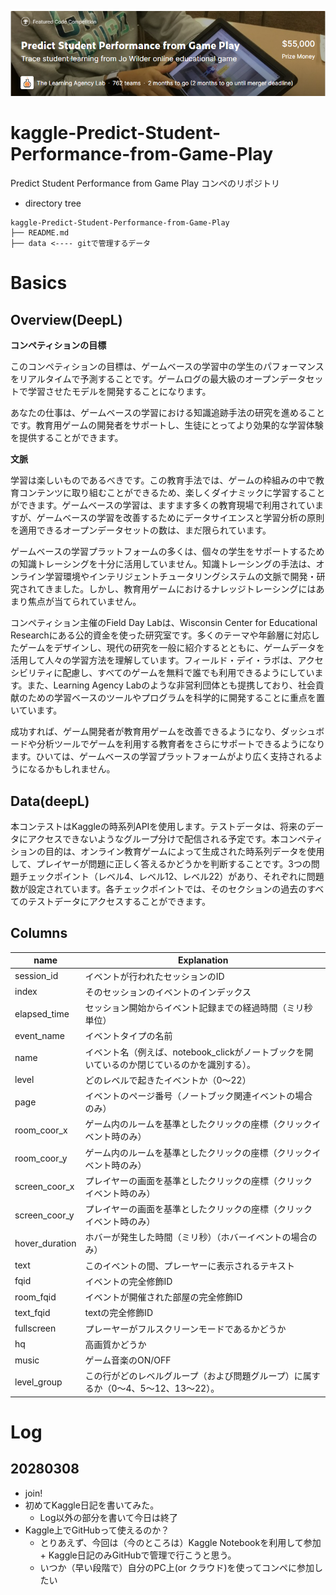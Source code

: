 ![comp](data/001_comp.png)
# kaggle-Predict-Student-Performance-from-Game-Play
Predict Student Performance from Game Play コンペのリポジトリ

- directory tree
```
kaggle-Predict-Student-Performance-from-Game-Play
├── README.md
├── data <---- gitで管理するデータ
```

# Basics
## Overview(DeepL)

**コンペティションの目標**

このコンペティションの目標は、ゲームベースの学習中の学生のパフォーマンスをリアルタイムで予測することです。ゲームログの最大級のオープンデータセットで学習させたモデルを開発することになります。

あなたの仕事は、ゲームベースの学習における知識追跡手法の研究を進めることです。教育用ゲームの開発者をサポートし、生徒にとってより効果的な学習体験を提供することができます。

**文脈**

学習は楽しいものであるべきです。この教育手法では、ゲームの枠組みの中で教育コンテンツに取り組むことができるため、楽しくダイナミックに学習することができます。ゲームベースの学習は、ますます多くの教育現場で利用されていますが、ゲームベースの学習を改善するためにデータサイエンスと学習分析の原則を適用できるオープンデータセットの数は、まだ限られています。

ゲームベースの学習プラットフォームの多くは、個々の学生をサポートするための知識トレーシングを十分に活用していません。知識トレーシングの手法は、オンライン学習環境やインテリジェントチュータリングシステムの文脈で開発・研究されてきました。しかし、教育用ゲームにおけるナレッジトレーシングにはあまり焦点が当てられていません。

コンペティション主催のField Day Labは、Wisconsin Center for Educational Researchにある公的資金を使った研究室です。多くのテーマや年齢層に対応したゲームをデザインし、現代の研究を一般に紹介するとともに、ゲームデータを活用して人々の学習方法を理解しています。フィールド・デイ・ラボは、アクセシビリティに配慮し、すべてのゲームを無料で誰でも利用できるようにしています。また、Learning Agency Labのような非営利団体とも提携しており、社会貢献のための学習ベースのツールやプログラムを科学的に開発することに重点を置いています。

成功すれば、ゲーム開発者が教育用ゲームを改善できるようになり、ダッシュボードや分析ツールでゲームを利用する教育者をさらにサポートできるようになります。ひいては、ゲームベースの学習プラットフォームがより広く支持されるようになるかもしれません。

## Data(deepL)

本コンテストはKaggleの時系列APIを使用します。テストデータは、将来のデータにアクセスできないようなグループ分けで配信される予定です。本コンペティションの目的は、オンライン教育ゲームによって生成された時系列データを使用して、プレイヤーが問題に正しく答えるかどうかを判断することです。3つの問題チェックポイント（レベル4、レベル12、レベル22）があり、それぞれに問題数が設定されています。各チェックポイントでは、そのセクションの過去のすべてのテストデータにアクセスすることができます。

## Columns
|name|Explanation|
|----|----|
|session_id|イベントが行われたセッションのID|
|index|そのセッションのイベントのインデックス|
|elapsed_time|セッション開始からイベント記録までの経過時間（ミリ秒単位）|
|event_name|イベントタイプの名前|
|name|イベント名（例えば、notebook_clickがノートブックを開いているのか閉じているのかを識別する）。|
|level|どのレベルで起きたイベントか（0〜22）|
|page|イベントのページ番号（ノートブック関連イベントの場合のみ）|
|room_coor_x|ゲーム内のルームを基準としたクリックの座標（クリックイベント時のみ）|
|room_coor_y|ゲーム内のルームを基準としたクリックの座標（クリックイベント時のみ）|
|screen_coor_x|プレイヤーの画面を基準としたクリックの座標（クリックイベント時のみ）|
|screen_coor_y|プレイヤーの画面を基準としたクリックの座標（クリックイベント時のみ）|
|hover_duration|ホバーが発生した時間（ミリ秒）（ホバーイベントの場合のみ）|
|text|このイベントの間、プレーヤーに表示されるテキスト|
|fqid|イベントの完全修飾ID|
|room_fqid|イベントが開催された部屋の完全修飾ID|
|text_fqid|textの完全修飾ID|
|fullscreen|プレーヤーがフルスクリーンモードであるかどうか|
|hq|高画質かどうか|
|music|ゲーム音楽のON/OFF|
|level_group|この行がどのレベルグループ（および問題グループ）に属するか（0～4、5～12、13～22）。|

# Log
## 20280308
- join!
- 初めてKaggle日記を書いてみた。
    - Log以外の部分を書いて今日は終了
- Kaggle上でGitHubって使えるのか？
    - とりあえず、今回は（今のところは）Kaggle Notebookを利用して参加 + Kaggle日記のみGitHubで管理で行こうと思う。
    - いつか（早い段階で）自分のPC上(or クラウド)を使ってコンペに参加したい